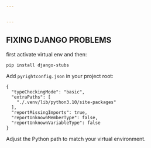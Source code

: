 ```yaml
---


---
```


<h2 id="fixing-django-problems">FIXING DJANGO PROBLEMS</h2>
<p>first activate virtual env and then:</p>
<pre><code>pip install django-stubs
</code></pre>
<p>Add <code>pyrightconfig.json</code> in your project root:</p>
<pre><code>{
  "typeCheckingMode": "basic",
  "extraPaths": [
    "./.venv/lib/python3.10/site-packages"
  ],
  "reportMissingImports": true,
  "reportUnknownMemberType": false,
  "reportUnknownVariableType": false
}
</code></pre>
<p>Adjust the Python path to match your virtual environment.</p>

